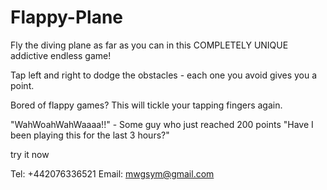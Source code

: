 # Flappy-Plane

Fly the diving plane as far as you can in this COMPLETELY UNIQUE addictive endless game!

Tap left and right to dodge the obstacles - each one you avoid gives you a point.

Bored of flappy games? This will tickle your tapping fingers again.

"WahWoahWahWaaaa!!" - Some guy who just reached 200 points
"Have I been playing this for the last 3 hours?"

try it now

Tel: +442076336521
Email: mwgsym@gmail.com
